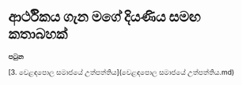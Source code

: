 # ආර්ථිකය ගැන මගේ දියණිය සමඟ කතාබහක්

**පටුන** 

[3. වෙළඳපොල සමාජයේ උත්පත්තිය](වෙළඳපොල සමාජයේ උත්පත්තිය.md)
